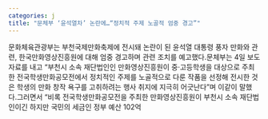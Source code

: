 ```yaml
---
categories: j
title: "문체부 ‘윤석열차’ 논란에…“정치적 주제 노골적 엄중 경고”"
---
```

문화체육관광부는 부천국제만화축제에 전시돼 논란이 된 윤석열 대통령 풍자 만화와 관련, 한국만화영상진흥원에 대해 엄중 경고하며 관련 조치를 예고했다.문체부는 4일 보도자료를 내고 “부천시 소속 재단법인인 만화영상진흥원이 중·고등학생을 대상으로 주최한 전국학생만화공모전에서 정치적인 주제를 노골적으로 다룬 작품을 선정해 전시한 것은 학생의 만화 창작 욕구를 고취하려는 행사 취지에 지극히 어긋난다”며 이같이 말했다.그러면서 “비록 전국학생만화공모전을 주최한 만화영상진흥원이 부천시 소속 재단법인이긴 하지만 국민의 세금인 정부 예산 102억
